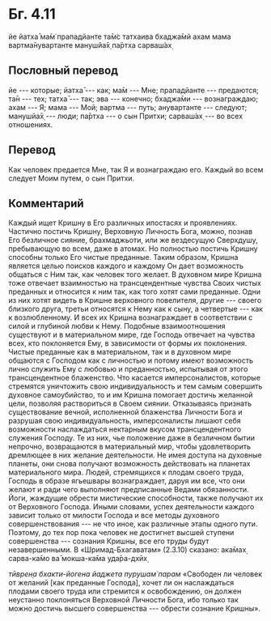 # Бг. 4.11
йе йатха̄ ма̄м̇ прападйанте
та̄м̇с татхаива бхаджа̄мй ахам
мама вартма̄нувартанте
манушйа̄х̣ па̄ртха сарваш́ах̣
## Пословный перевод

йе --- которые; йатха̄ --- как; ма̄м --- Мне; прападйанте --- предаются;
та̄н --- тех; татха̄ --- так; эва --- конечно; бхаджа̄ми --- вознаграждаю;
ахам --- Я; мама --- Мой; вартма --- путь; анувартанте --- следуют;
манушйа̄х̣ --- люди; па̄ртха --- о сын Притхи; сарваш́ах̣ --- во всех
отношениях.

## Перевод

Как человек предается Мне, так Я и вознаграждаю его. Каждый во всем
следует Моим путем, о сын Притхи.

## Комментарий

Каждый ищет Кришну в Его различных ипостасях и проявлениях. Частично
постичь Кришну, Верховную Личность Бога, можно, познав Его безличное
сияние, брахмаджьоти, или же вездесущую Сверхдушу, пребывающую во всем,
даже в атомах. Но полностью постичь Кришну способны только Его чистые
преданные. Таким образом, Кришна является целью поисков каждого и
каждому Он дает возможность общаться с Ним так, как человек того желает.
В духовном мире Кришна тоже отвечает взаимностью на трансцендентные
чувства Своих чистых преданных и относится к ним так, как того хотят
сами преданные. Одни из них хотят видеть в Кришне верховного повелителя,
другие --- своего близкого друга, третьи относятся к Нему как к сыну, а
четвертые --- как к возлюбленному. И всех их Кришна вознаграждает в
соответствии с силой и глубиной любви к Нему. Подобные взаимоотношения
существуют и в материальном мире, где Господь отвечает на чувства всех,
кто поклоняется Ему, в зависимости от формы их поклонения. Чистые
преданные как в материальном, так и в духовном мире общаются с Господом
как с личностью и потому имеют возможность лично служить Ему с любовью и
преданностью, испытывая от этого трансцендентное блаженство. Что
касается имперсоналистов, которые стремятся уничтожить свою
индивидуальность и тем самым совершить духовное самоубийство, то и им
Кришна помогает достичь желанной цели, позволяя раствориться в Своем
сиянии. Отказываясь признать существование вечной, исполненной
блаженства Личности Бога и разрушая свою индивидуальность,
имперсоналисты лишают себя возможности наслаждаться нектарным вкусом
трансцендентного служения Господу. Те из них, чье положение даже в
безличном бытии непрочно, возвращаются в материальный мир, чтобы
удовлетворить дремлющее в них желание деятельности. Не имея доступа на
духовные планеты, они снова получают возможность действовать на планетах
материального мира. Людей, стремящихся к плодам своего труда, Господь в
образе ягьешвары вознаграждает, даруя им все, что они желают и ради чего
выполняют предписанные Ведами обязанности. Йоги, жаждущие обрести
мистические способности, также получают их от Верховного Господа. Иными
словами, успех деятельности каждого зависит только от милости Господа и
все методы духовного совершенствования --- не что иное, как различные
этапы одного пути. Поэтому, до тех пор пока человек не достигнет высшей
ступени совершенства --- сознания Кришны, все его труды будут
незавершенными. В «Шримад-Бхагаватам» (2.3.10) сказано: ака̄мах̣
сарва-ка̄мо ва̄ мокша-ка̄ма уда̄ра-дхӣх̣

*тӣврен̣а бхакти-йогена йаджета пурушам̇ парам* «Свободен ли человек от
желаний \[как преданные Господа\], хочет ли он наслаждаться плодами
своего труда или стремится к освобождению, он должен неустанно
поклоняться Верховной Личности Бога, ибо только так можно достичь
высшего совершенства --- обрести сознание Кришны».
